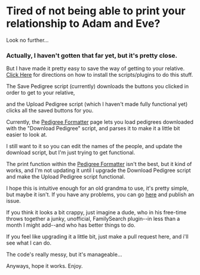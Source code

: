 Tired of not being able to print your relationship to Adam and Eve?
===================================================================

Look no further...

### Actually, I haven't gotten that far yet, but it's pretty close.

But I have made it pretty easy to save the way of getting to your relative. [Click Here](bookmarks.html) for directions on how to install the scripts/plugins to do this stuff.  
  
The Save Pedigree script (currently) downloads the buttons you clicked in order to get to your relative,  
  
and the Upload Pedigree script (which I haven't made fully functional yet) clicks all the saved buttons for you.

Currently, the [Pedigree Formatter](formatpedigree.html) page lets you load pedigrees downloaded with the "Download Pedigree" script, and parses it to make it a little bit easier to look at.  
  
I still want to it so you can edit the names of the people, and update the download script, but I'm just trying to get functional.

The print function within the [Pedigree Formatter](formatpedigree.html) isn't the best, but it kind of works, and I'm not updating it until I upgrade the Download Pedigree script and make the Upload Pedigree script functional.

I hope this is intuitive enough for an old grandma to use, it's pretty simple, but maybe it isn't. If you have any problems, you can go [here](https://github.com/twarped/easypedigree/issues) and publish an issue.

If you think it looks a bit crappy, just imagine a dude, who in his free-time throws together a junky, unofficial, FamilySearch plugin--in less than a month I might add--and who has better things to do.  
  
If you feel like upgrading it a little bit, just make a pull request here, and i'll see what I can do.  
  
The code's really messy, but it's manageable...

Anyways, hope it works. Enjoy.
